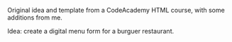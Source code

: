Original idea and template from a CodeAcademy HTML course, with some additions from me.

Idea: create a digital menu form for a burguer restaurant.

